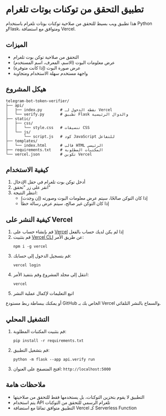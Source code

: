 # تطبيق التحقق من توكنات بوتات تلغرام

هذا تطبيق ويب بسيط للتحقق من صلاحية توكنات بوتات تلغرام باستخدام Python وFlask، ومتوافق مع استضافة Vercel.

## الميزات

- التحقق من صلاحية توكن بوت تلغرام
- عرض معلومات البوت (الاسم، المعرف، اسم المستخدم)
- عرض صورة البوت (إذا كانت متوفرة)
- واجهة مستخدم سهلة الاستخدام ومتجاوبة

## هيكل المشروع

```
telegram-bot-token-verifier/
├── api/
│   ├── index.py        # نقطة الدخول لـ Vercel
│   └── verify.py       # تطبيق Flask والدوال الرئيسية
├── static/
│   ├── css/
│   │   └── style.css   # تنسيقات CSS
│   └── js/
│       └── script.js   # كود JavaScript للتفاعل
├── templates/
│   └── index.html      # قالب HTML الرئيسي
├── requirements.txt    # المكتبات المطلوبة
└── vercel.json         # تكوين Vercel
```

## كيفية الاستخدام

1. أدخل توكن بوت تلغرام في حقل الإدخال
2. انقر على زر "تحقق"
3. انتظر النتيجة:
   - إذا كان التوكن صالحًا، سيتم عرض معلومات البوت وصورته (إن وجدت)
   - إذا كان التوكن غير صالح، سيتم عرض رسالة خطأ

## كيفية النشر على Vercel

1. قم بإنشاء حساب على [Vercel](https://vercel.com/) إذا لم يكن لديك حساب بالفعل
2. قم بتثبيت [Vercel CLI](https://vercel.com/docs/cli) عن طريق الأمر:
   ```
   npm i -g vercel
   ```
3. قم بتسجيل الدخول إلى حسابك:
   ```
   vercel login
   ```
4. انتقل إلى مجلد المشروع وقم بتنفيذ الأمر:
   ```
   vercel
   ```
5. اتبع التعليمات لإكمال عملية النشر

أو يمكنك ببساطة ربط مستودع GitHub الخاص بك بـ Vercel والسماح بالنشر التلقائي.

## التشغيل المحلي

1. قم بتثبيت المكتبات المطلوبة:
   ```
   pip install -r requirements.txt
   ```
2. قم بتشغيل التطبيق:
   ```
   python -m flask --app api.verify run
   ```
3. افتح المتصفح على العنوان: `http://localhost:5000`

## ملاحظات هامة

- التطبيق لا يقوم بتخزين التوكنات، بل يستخدمها فقط للتحقق من صلاحيتها
- يتم استخدام API تلغرام الرسمي للتحقق من التوكنات
- التطبيق متوافق تمامًا مع استضافة Vercel كـ Serverless Function


